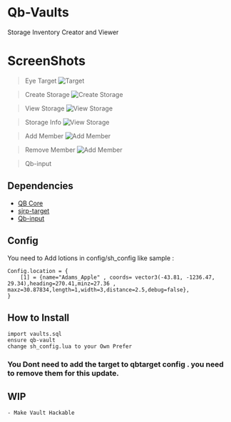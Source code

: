 # Qb-Vaults
Storage Inventory Creator and Viewer


# ScreenShots
> Eye Target
![Target](https://cdn.discordapp.com/attachments/861207027636240384/909754077909491753/unknown.png)

> Create Storage
![Create Storage](https://cdn.discordapp.com/attachments/834702201569017859/938360498196455434/unknown.png)

> View Storage
![View Storage](https://cdn.discordapp.com/attachments/834702201569017859/938360742502084638/unknown.png)

> Storage Info
![View Storage](https://cdn.discordapp.com/attachments/834702201569017859/938361037227438110/unknown.png)

> Add Member
![Add Member](https://cdn.discordapp.com/attachments/834702201569017859/938361102016847872/unknown.png)

> Remove Member
![Add Member](https://cdn.discordapp.com/attachments/834702201569017859/938361120345968640/unknown.png)



> Qb-input

## Dependencies
- [QB Core](https://github.com/qbcore-framework/qb-core)
- [sjrp-target](https://github.com/BerkieBb/sjrp-target)
- [Qb-input](https://github.com/qbcore-framework/qb-input)


## Config
You need to Add lotions in config/sh_config like sample :
```
Config.location = {
    [1] = {name="Adams_Apple" , coords= vector3(-43.81, -1236.47, 29.34),heading=270.41,minz=27.36 , maxz=30.87834,length=1,width=3,distance=2.5,debug=false},
}
```

## How to Install
```
import vaults.sql
ensure qb-vault
change sh_config.lua to your Own Prefer
```
### You Dont need to add the target to qbtarget config . you need to remove them for this update.

## WIP

```
- Make Vault Hackable
```